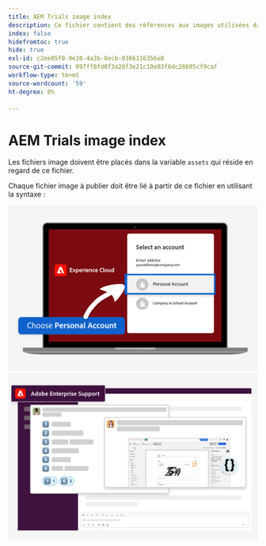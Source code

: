 ```yaml
---
title: AEM Trials image index
description: Ce fichier contient des références aux images utilisées dans les supports marketing des essais AEM.
index: false
hidefromtoc: true
hide: true
exl-id: c2ee05f0-9e10-4a3b-8ecb-0366116356e8
source-git-commit: 097ff8fd0f3a28f3e21c10e03f6dc28695cf9caf
workflow-type: tm+mt
source-wordcount: '59'
ht-degree: 0%

---
```


# AEM Trials image index

Les fichiers image doivent être placés dans la variable `assets` qui réside en regard de ce fichier.

Chaque fichier image à publier doit être lié à partir de ce fichier en utilisant la syntaxe :

![Compte personnel d’image de courrier électronique prêt à l’évaluation](./assets/select-personal-account.png)
![Image de courrier électronique Slack](./assets/Slack-email-image.png)
